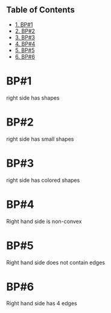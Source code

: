 <div id="table-of-contents">
<h2>Table of Contents</h2>
<div id="text-table-of-contents">
<ul>
<li><a href="#sec-1">1. BP#1</a></li>
<li><a href="#sec-2">2. BP#2</a></li>
<li><a href="#sec-3">3. BP#3</a></li>
<li><a href="#sec-4">4. BP#4</a></li>
<li><a href="#sec-5">5. BP#5</a></li>
<li><a href="#sec-6">6. BP#6</a></li>
</ul>
</div>
</div>

# BP#1<a id="sec-1" name="sec-1"></a>

right side has shapes

# BP#2<a id="sec-2" name="sec-2"></a>

right side has small shapes

# BP#3<a id="sec-3" name="sec-3"></a>

right side has colored shapes

# BP#4<a id="sec-4" name="sec-4"></a>

Right hand side is non-convex

# BP#5<a id="sec-5" name="sec-5"></a>

Right hand side does not contain edges

# BP#6<a id="sec-6" name="sec-6"></a>

Right hand side has 4 edges
